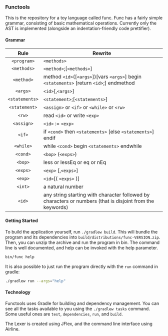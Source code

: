 ### Functools

This is the repository for a toy language called func. Func has a fairly simple grammar, consisting of basic
mathematical operations. Currently only the AST is implemented (alongside an indentation-friendly code prettifier).

#### Grammar

| Rule | Rewrite |
|:--------:| --------- |
| `<program>` | `<methods>` |
| `<methods>` | `<method>`;[`<methods>`] |
| `<method>` | method `<id>`([`<args>`])[vars `<args>`] begin `<statements>` [return `<id>`;] endmethod |
| `<args>` | `<id>`[,`<args>`]  |
| `<statements>` | `<statement>`;[`<statements>`] |
| `<statement>` | `<assign>` or `<if>` or `<while>` or `<rw>` |
| `<rw>` | read `<id>` or write `<exp>` |
| `<assign>` | `<id>` := `<exp>` |
| `<if>` | if  `<cond>` then `<statements>` [else `<statements>`] endif |
| `<while>` | while `<cond>` begin `<statements>` endwhile |
| `<cond>` | `<bop>` (`<exps>`) |
| `<bop>` | less or lessEq or eq or nEq |
| `<exps>` | `<exp>` [,`<exps>`] |
| `<exp>` | `<id>`[( `<exps>` )] | `<int>` |
| `<int>` | a natural number |
| `<id>` | any string starting with character followed by characters or numbers (that is disjoint from the keywords) |

#### Getting Started

To build the application yourself, run `./gradlew build`. This will bundle the program and its dependencies 
into `build/distributions/func-VERSION.zip`. Then, you can unzip the archive and run the program in bin. The
command line is well documented, and help can be invoked with the help parameter.

```bash
bin/func help
```

It is also possible to just run the program directly with the `run` command in gradle:

```bash
./gradlew run --args="help"
```

#### Technology

Functools uses Gradle for building and dependency management. You can see all the tasks available to you using the
`./gradlew tasks` command. Some useful ones are `test`, `dependencies`, `run`, and `build`.

The Lexer is created using JFlex, and the command line interface using Airline.